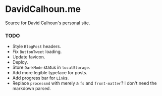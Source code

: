 # DavidCalhoun.me

Source for David Calhoun's personal site.

### TODO
- Style `BlogPost` headers.
- Fix `ButtonTweet` loading.
- Update favicon.
- Deploy.
- Store `DarkMode` status in `localStorage`.
- Add more legible typeface for posts.
- Add progress bar for `Link`s.
- Replace `processmd` with merely a `fs` and `front-matter`? I don't need the markdown parsed.
